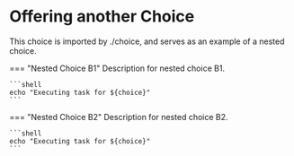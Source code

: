 # Offering another Choice

This choice is imported by ./choice, and serves as an example of a
nested choice.

=== "Nested Choice B1"
    Description for nested choice B1.

    ```shell
    echo "Executing task for ${choice}"
    ```

=== "Nested Choice B2"
    Description for nested choice B2.

    ```shell
    echo "Executing task for ${choice}"
    ```

